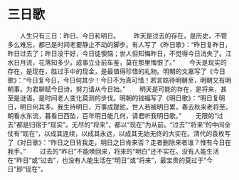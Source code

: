 # 三日歌
　　人生只有三日：昨日、今日和明日。 
　　昨天是过去的存在，是历史，不管多么难忘，都已是时间老要静止不动的脚步。有人写了《昨日歌》：“昨日复昨日，昨日过去了；昨日没干好，今日徒懊恼；世人但知悔昨日，不觉得今日消失了。江水日月流，花落知多少，成事立业前车鉴，莫在那里悔恨了。” 
　　今天是现实的存在，是现在，胜过手中的现金，是最值得珍惜的礼物。明朝的文嘉写了《今日歌》：“今日复今日，今日何其少！今日不为真可惜！若言姑待明朝至，明朝又有明朝事。为君聊赋今日诗，努力请从今日始。” 
　　明天是可能的存在，是将来，甚至是谜语，是时间老人变化莫测的步伐。明朝的钱福写了《明日歌》：“明日复明日，明日何其多。我生待明日，万事成蹉跎。世人若被明日累，春去秋来老将至。朝看水东流，暮看日西坠，百年明日能几何，请君听我明日歌。” 
　　无限的“过去”都是归宿于“现实”。无尽的“将来”，都以“现在”为从前。“过去”“将来”的中间全仗有“现在”，以成其连续，以成其永远，以成其无始无终的大实在。清代的袁枚写了《对日歌》：“昨日之日背我走，明日之日肯来否？走者删除来者谁？惟有今日在我手。” 
　　过去的“昨日”不能唤回来，将来的“明白”还不实在。没有人能生活在“昨日”或“过去”，也没有人能生活在“明日”或“将来”，最宝贵的莫过于“今日”即“现在”。
 